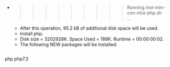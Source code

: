 * >>>>>>>>> Running inst-min-con-xtra-php.sh ...
  * After this operation, 95.2 kB of additional disk space will be used.
  * Install php.
  * Disk size = 3202928K. Space Used = 188K. Runtime = 00:00:00:02.
  * The following NEW packages will be installed:
  ```bash
php php7.3
  ```
